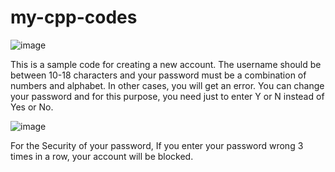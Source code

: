 # my-cpp-codes
![image](https://user-images.githubusercontent.com/89593933/132639257-e1dba202-0616-4136-b8e1-7753d316d777.png)

This is a sample code for creating a new account.
The username should be between 10-18 characters and your password must be a combination of numbers and alphabet. In other cases, you will get an error. 
You can change your password and for this purpose, you need just to enter Y or N instead of Yes or No.

![image](https://user-images.githubusercontent.com/89593933/132639488-ced6e120-48b1-4b92-a52d-406ca9911438.png)

For the Security of your password, If you enter your password wrong 3 times in a row, your account will be blocked.
